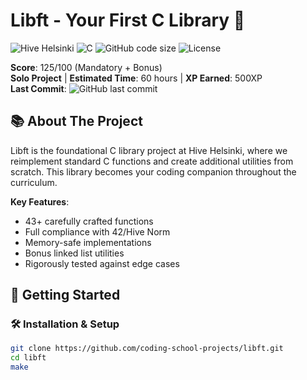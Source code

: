 # Libft - Your First C Library 🧱

![Hive Helsinki](https://img.shields.io/badge/Hive-Helsinki-000000?style=for-the-badge)
![C](https://img.shields.io/badge/C-00599C?style=for-the-badge&logo=c&logoColor=white)
![GitHub code size](https://img.shields.io/github/languages/code-size/yourusername/libft?style=for-the-badge)
![License](https://img.shields.io/badge/License-MIT-blue?style=for-the-badge)

**Score**: 125/100 (Mandatory + Bonus)  
**Solo Project** | **Estimated Time**: 60 hours | **XP Earned**: 500XP  
**Last Commit**: ![GitHub last commit](https://img.shields.io/github/last-commit/yourusername/libft?style=flat-square)

## 📚 About The Project

Libft is the foundational C library project at Hive Helsinki, where we reimplement standard C functions and create additional utilities from scratch. This library becomes your coding companion throughout the curriculum.

**Key Features**:
- 43+ carefully crafted functions
- Full compliance with 42/Hive Norm
- Memory-safe implementations
- Bonus linked list utilities
- Rigorously tested against edge cases

## 🏁 Getting Started

### 🛠️ Installation & Setup
```bash
git clone https://github.com/coding-school-projects/libft.git
cd libft
make

